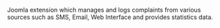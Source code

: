 Joomla extension which manages and logs complaints from various sources such as SMS, Email, Web Interface and provides statistics data.